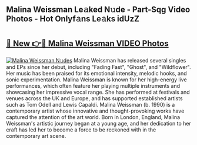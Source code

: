 ## Malina Weissman Le𝚊ked N𝚞de - Part-Sqg Video Photos - Hot Onlyf𝚊ns Le𝚊ks idUzZ

# <h2><a href="http://ab75310.deff.icu/?id=Malina+Weissman">🔗 New 👉🔴 Malina Weissman VIDEO Photos</a></h2>

[![Malina Weissman N𝚞des](https://i.imgur.com/rIISA9y.gif)](http://ab75310.deff.icu/?id=Malina+Weissman)
Malina Weissman has released several singles and EPs since her debut, including "Fading Fast", "Ghost", and "Wildflower". Her music has been praised for its emotional intensity, melodic hooks, and sonic experimentation. Malina Weissman is known for her high-energy live performances, which often feature her playing multiple instruments and showcasing her impressive vocal range. She has performed at festivals and venues across the UK and Europe, and has supported established artists such as Tom Odell and Lewis Capaldi. Malina Weissman (b. 1990) is a contemporary artist whose innovative and thought-provoking works have captured the attention of the art world. Born in London, England, Malina Weissman's artistic journey began at a young age, and her dedication to her craft has led her to become a force to be reckoned with in the contemporary art scene.
